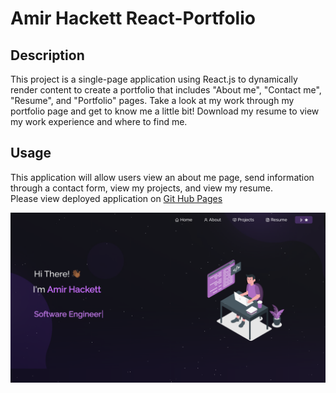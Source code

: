 # Amir Hackett React-Portfolio

## Description 
This project is a single-page application using React.js to dynamically render content to create a portfolio that includes "About me", "Contact me", "Resume", and "Portfolio" pages. Take a look at my work through my portfolio page and get to know me a little bit! Download my resume to view my work experience and where to find me.


## Usage 
This application will allow users view an about me page, send information through a contact form, view my projects, and view my resume.<br>
Please view deployed application on [Git Hub Pages](https://amir-hackett.github.io/react-portfolio/)<br>

<img src="src/assets/screen-shot.png">
